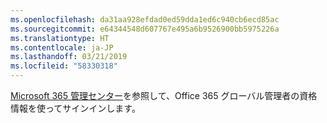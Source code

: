 ```yaml
---
ms.openlocfilehash: da31aa928efdad0ed59dda1ed6c940cb6ecd85ac
ms.sourcegitcommit: e64344548d607767e495a6b9526900bb5975226a
ms.translationtype: HT
ms.contentlocale: ja-JP
ms.lasthandoff: 03/21/2019
ms.locfileid: "58330318"
---
```

[Microsoft 365 管理センター](https://admin.microsoft.com)を参照して、Office 365 グローバル管理者の資格情報を使ってサインインします。